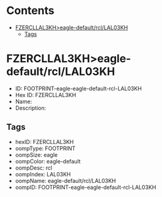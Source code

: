



Contents
========

* [FZERCLLAL3KH>eagle-default/rcl/LAL03KH](#fzercllal3kheagle-defaultrcllal03kh)
	* [Tags](#tags)

# FZERCLLAL3KH>eagle-default/rcl/LAL03KH

- ID: FOOTPRINT-eagle-eagle-default-rcl-LAL03KH
- Hex ID: FZERCLLAL3KH
- Name: 
- Description: 

## Tags

- hexID: FZERCLLAL3KH
- oompType: FOOTPRINT
- oompSize: eagle
- oompColor: eagle-default
- oompDesc: rcl
- oompIndex: LAL03KH
- oompName: eagle-default/rcl/LAL03KH
- oompID: FOOTPRINT-eagle-eagle-default-rcl-LAL03KH
